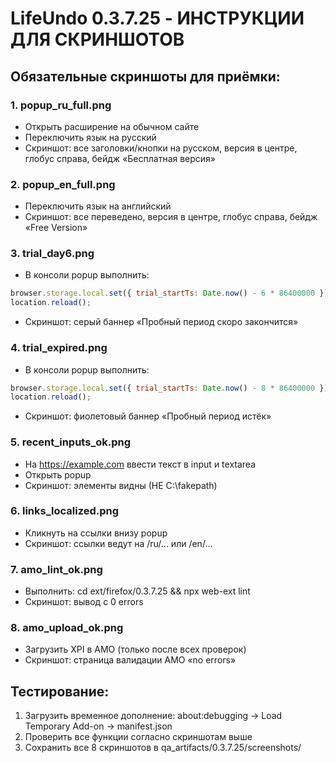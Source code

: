 # LifeUndo 0.3.7.25 - ИНСТРУКЦИИ ДЛЯ СКРИНШОТОВ

## Обязательные скриншоты для приёмки:

### 1. popup_ru_full.png
- Открыть расширение на обычном сайте
- Переключить язык на русский
- Скриншот: все заголовки/кнопки на русском, версия в центре, глобус справа, бейдж «Бесплатная версия»

### 2. popup_en_full.png  
- Переключить язык на английский
- Скриншот: все переведено, версия в центре, глобус справа, бейдж «Free Version»

### 3. trial_day6.png
- В консоли popup выполнить:
```javascript
browser.storage.local.set({ trial_startTs: Date.now() - 6 * 86400000 });
location.reload();
```
- Скриншот: серый баннер «Пробный период скоро закончится»

### 4. trial_expired.png
- В консоли popup выполнить:
```javascript
browser.storage.local.set({ trial_startTs: Date.now() - 8 * 86400000 });
location.reload();
```
- Скриншот: фиолетовый баннер «Пробный период истёк»

### 5. recent_inputs_ok.png
- На https://example.com ввести текст в input и textarea
- Открыть popup
- Скриншот: элементы видны (НЕ C:\fakepath)

### 6. links_localized.png
- Кликнуть на ссылки внизу popup
- Скриншот: ссылки ведут на /ru/... или /en/...

### 7. amo_lint_ok.png
- Выполнить: cd ext/firefox/0.3.7.25 && npx web-ext lint
- Скриншот: вывод с 0 errors

### 8. amo_upload_ok.png
- Загрузить XPI в AMO (только после всех проверок)
- Скриншот: страница валидации AMO «no errors»

## Тестирование:

1. Загрузить временное дополнение: about:debugging → Load Temporary Add-on → manifest.json
2. Проверить все функции согласно скриншотам выше
3. Сохранить все 8 скриншотов в qa_artifacts/0.3.7.25/screenshots/
